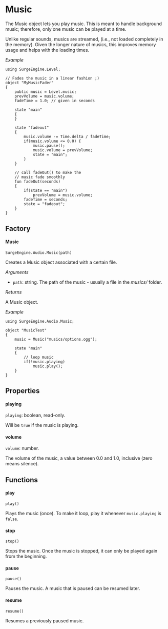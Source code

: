 Music
=====

The Music object lets you play music. This is meant to handle background music; therefore, only one music can be played at a time.

Unlike regular sounds, musics are streamed, (i.e., not loaded completely in the memory). Given the longer nature of musics, this improves memory usage and helps with the loading times.

*Example*
```
using SurgeEngine.Level;

// Fades the music in a linear fashion ;)
object "MyMusicFader"
{
    public music = Level.music;
    prevVolume = music.volume;
    fadeTime = 1.0; // given in seconds

    state "main"
    {
    }

    state "fadeout"
    {
        music.volume -= Time.delta / fadeTime;
        if(music.volume <= 0.0) {
            music.pause();
            music.volume = prevVolume;
            state = "main";
        }
    }

    // call fadeOut() to make the
    // music fade smoothly
    fun fadeOut(seconds)
    {
        if(state == "main")
            prevVolume = music.volume;
        fadeTime = seconds;
        state = "fadeout";
    }
}
```

Factory
-------

#### Music

`SurgeEngine.Audio.Music(path)`

Creates a Music object associated with a certain file.

*Arguments*

* `path`: string. The path of the music - usually a file in the *musics/* folder.

*Returns*

A Music object.

*Example*
```
using SurgeEngine.Audio.Music;

object "MusicTest"
{
    music = Music("musics/options.ogg");

    state "main"
    {
        // loop music
        if(!music.playing)
            music.play();
    }
}
```

Properties
----------

#### playing

`playing`: boolean, read-only.

Will be `true` if the music is playing.

#### volume

`volume`: number.

The volume of the music, a value between 0.0 and 1.0, inclusive (zero means silence).

Functions
---------

#### play

`play()`

Plays the music (once). To make it loop, play it whenever `music.playing` is `false`.

#### stop

`stop()`

Stops the music. Once the music is stopped, it can only be played again from the beginning.

#### pause

`pause()`

Pauses the music. A music that is paused can be resumed later.

#### resume

`resume()`

Resumes a previously paused music.
